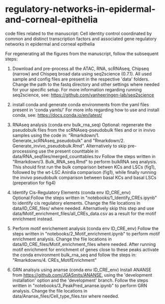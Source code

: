 # regulatory-networks-in-epidermal-and-corneal-epithelia
code files related to the manuscript: Cell identity control coordinated by common and distinct transcription factors and associated gene regulatory networks in epidermal and corneal epithelia

For regenerating all the figures from the manuscript, follow the subsequent steps:

1. Download and pre-process all the ATAC, RNA, scRNAseq, Chipseq (narrow) and Chispeq broad data using seq2science (0.7.1). All used sample and config files are present in the respective 'data' folders. Change the path to the fastq directory and other settings where needed for your specific setup. For more information regarding running seq2science, see: https://github.com/vanheeringen-lab/seq2science

2. install conda and generate conda environments from the yaml files present in 'conda yamls/'
For more info regarding how to use and install conda, see: https://docs.conda.io/en/latest/

3. RNAseq analysis (conda env bulk_rna_seq)
Optional: regenerate the pseudobulk files from the scRNAseq-pseudobulk files and or in invivo samples using the code in: "Rmarkdown/1. Generate_scRNAseq_pseudobulk" and "Rmarkdown/2. Generate_invivo_pseudobulk.Rmd".
Alternatively to skip pre-processsing use the present counttable in data/RNA_seqfiles/merged_counttables.tsv
Follow the steps written in "Rmarkdown/3. Bulk_RNA_seq.Rmd" to perform bulkRNA seq analysis. This should first run the bulk comparison betwen KCs and LSCs (fig1), followed by the wt-LSC Anirdia comparison (fig1), while finally running the invivo pseudobulk comparison between basal KCs and basal LSCs (preperation for fig4)

4. Identify Cis-Regulatory Elements  (conda env ID_CRE_env)
Optional:Follow the steps written in "notebooks/1_Identify_CREs.ipynb" to identify cis regulatory elements. Change the file locations in data/ID_CRE_files/ where needed.
Alternatively skip this step and use data/Motif_enrichment_files/all_CREs_data.csv as a result for the motif enrichment instead.

5. Perform motif enrichement analysis (conda env ID_CRE_env)
Follow the steps written in "notebooks/2_Motif_enrichment.ipynb" to perform motif enrichment analysis. Change the file locations in data/ID_CRE_files/Motif_enrichment_files where needed.
After running motif enrichment for enrichment of genes close to these peaks activate the conda environment bulk_rna_seq and follow the steps in: 
"Rmarkdowns/4. CREs_MotifEnrichment"

6. GRN analsyis using ananse (conda env ID_CRE_env)
Install ANANSE from https://github.com/JGASmits/ANANSE, using the 'development installation' option and the 'development' branch.
Follow the steps written in "notebooks/3_PeakPred_ananse.ipynb" to perform GRN analysis. Change the file locations in data/Ananse_files/Cell_type_files.tsv where needed.
